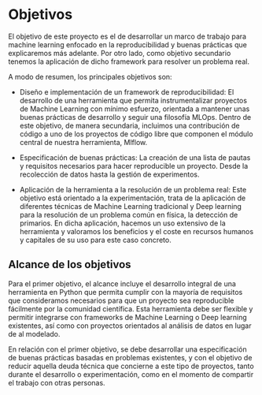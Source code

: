 # Objetivos


El objetivo de este proyecto es el de desarrollar un marco de trabajo para machine learning enfocado
en la reproducibilidad y buenas prácticas que explicaremos más adelante. Por otro lado, como objetivo
secundario tenemos la aplicación de dicho framework para resolver un problema real.


A modo de resumen, los principales objetivos son:

- Diseño e implementación de un framework de reproducibilidad: El desarrollo de una herramienta 
que permita instrumentalizar proyectos de Machine Learning con mínimo esfuerzo, orientada a mantener unas buenas
prácticas de desarrollo y seguir una filosofía MLOps. Dentro de este objetivo, de manera secundaria, incluimos
una contribución de código a uno de los proyectos de código libre que componen el módulo central de nuestra
herramienta, Mlflow.

- Especificación de buenas prácticas: La creación de una lista de pautas y requisitos necesarios para
hacer reproducible un proyecto. Desde la recolección de datos hasta la gestión de experimentos.

- Aplicación de la herramienta a la resolución de un problema real: Este objetivo está orientado a la
experimentación, trata de la aplicación de diferentes técnicas de Machine Learning tradicional y Deep learning
para la resolución de un problema común en física, la detección de primarios. En dicha aplicación, hacemos un
uso extensivo de la herramienta y valoramos los beneficios y el coste en recursos humanos y capitales de su uso
para este caso concreto.


## Alcance de los objetivos


Para el primer objetivo, el alcance incluye el desarrollo integral de una herramienta en Python
que permita cumplir con la mayoría de requisitos que consideramos necesarios para que un proyecto
sea reproducible fácilmente por la comunidad científica. Esta herramienta debe ser flexible y permitir
integrarse con frameworks de Machine Learning o Deep learning existentes, así como con proyectos orientados
al análisis de datos en lugar de al modelado.


En relación con el primer objetivo, se debe desarrollar una especificación de buenas prácticas basadas en
problemas existentes, y con el objetivo de reducir aquella deuda técnica que concierne a este tipo de proyectos,
tanto durante el desarrollo o experimentación, como en el momento de compartir el trabajo con otras personas.
